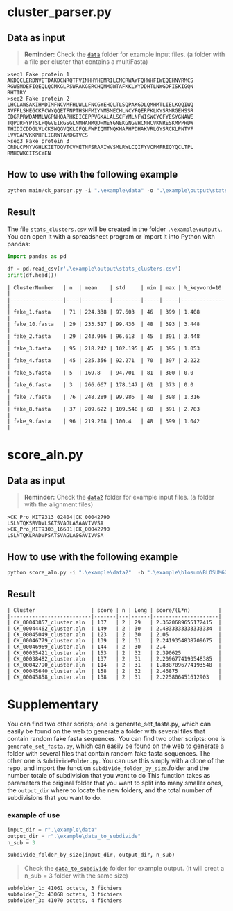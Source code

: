 
# **cluster_parser.py**

## Data as input
> **Reminder:** Check the [`data`](data) folder for example input files. (a folder with a file per cluster that contains a multiFasta)

```
>seq1 Fake protein 1
AKDQCLERDNVETDAKDCNRQTFVINHHYHEMRILCMCRWAWFQHWHFIWEQEHNVRMCS
RGWSMDEFIQEQLQCMKGLPSWRAKGERCHQMMGWTAFKKLWYDDHTLNWGDFISKIGQN
RHTIRY
>seq2 Fake protein 2
LHCLAWSAKIHMDIMFNCVMFHLWLLFNCGYEHQLTLSQPAKGDLQMHMTLIELKQQIWQ
AVFFLSHEGCKPCWYQQETFNPTHSHFMIYNMSMECHLNCYFQERPKLKYSRMRGEHSSR
CDGRPRWDAMMLWGPNHQAPHKEICEPPVGKALALSCFYMLNFWISWCYCFYESYGNAWE
TQPDRFYPTSLPQGVEIRGSGLNMHAHMQDHMEYGNEKGNGVHCNHCVKNRESKMPPHDW
THIDICDDGLVLCKSWQGVQKLCFQLFWPIQMTNQKHAPHPDHAKVRLGYSRCKLPNTVF
LVVGAPVKKPHPLIGRWTAMDGTVCS
>seq3 Fake protein 3
CRDLCPNYVGHLKIETDQVTCVMETNFSRAAIWVSMLRWLCQIFYVCPMFREQYQCLTPL
RMHQWKCITSCYEN
```

## How to use with the following example

```python
python main/ck_parser.py -i ".\example\data" -o ".\example\output\stats_clusters.csv" -k "10"
```

## Result

The file `stats_clusters.csv` will be created in the folder `.\example\output\`.  
You can open it with a spreadsheet program or import it into Python with pandas:

```python
import pandas as pd

df = pd.read_csv(r'.\example\output\stats_clusters.csv')
print(df.head())
```

```csv
| ClusterNumber   | n  | mean    | std     | min | max | %_keyword=10 |
|-----------------|----|---------|---------|-----|-----|--------------|
| fake_1.fasta    | 71 | 224.338 | 97.603  | 46  | 399 | 1.408        |
| fake_10.fasta   | 29 | 233.517 | 99.436  | 48  | 393 | 3.448        |
| fake_2.fasta    | 29 | 243.966 | 96.618  | 45  | 391 | 3.448        |
| fake_3.fasta    | 95 | 218.242 | 102.195 | 45  | 395 | 1.053        |
| fake_4.fasta    | 45 | 225.356 | 92.271  | 70  | 397 | 2.222        |
| fake_5.fasta    | 5  | 169.8   | 94.701  | 81  | 300 | 0.0          |
| fake_6.fasta    | 3  | 266.667 | 178.147 | 61  | 373 | 0.0          |
| fake_7.fasta    | 76 | 248.289 | 99.986  | 48  | 398 | 1.316        |
| fake_8.fasta    | 37 | 209.622 | 109.548 | 60  | 391 | 2.703        |
| fake_9.fasta    | 96 | 219.208 | 100.4   | 48  | 399 | 1.042        |
```


# **score_aln.py**

## Data as input
> **Reminder:** Check the [`data2`](data2) folder for example input files. (a folder with the alignment files)

```
>CK_Pro_MIT9313_02404|CK_00042790
LSLNTQKSRVDVLSATSVAGLASAAVIVVSA
>CK_Pro_MIT9303_16681|CK_00042790
LSLNTQKLRADVPSATSVAGLASGAVIVVSA
```

## How to use with the following example

```python
python score_aln.py -i ".\example\data2"  -b ".\example\blosum\BLOSUM62.txt" -o ".\example\output" -s 10
```

## Result

```csv
| Cluster                  | score | n | Long | score/(L*n)         |
|--------------------------|-------|---|------|---------------------|
| CK_00043857_cluster.aln  | 137   | 2 | 29   | 2.3620689655172415  |
| CK_00044462_cluster.aln  | 149   | 2 | 30   | 2.4833333333333334  |
| CK_00045049_cluster.aln  | 123   | 2 | 30   | 2.05                |
| CK_00046779_cluster.aln  | 139   | 2 | 31   | 2.2419354838709675  |
| CK_00046969_cluster.aln  | 144   | 2 | 30   | 2.4                 |
| CK_00035421_cluster.aln  | 153   | 2 | 32   | 2.390625            |
| CK_00038482_cluster.aln  | 137   | 2 | 31   | 2.2096774193548385  |
| CK_00042790_cluster.aln  | 114   | 2 | 31   | 1.8387096774193548  |
| CK_00045640_cluster.aln  | 158   | 2 | 32   | 2.46875             |
| CK_00045858_cluster.aln  | 138   | 2 | 31   | 2.225806451612903   |
```


# Supplementary
You can find two other scripts; one is generate_set_fasta.py, which can easily be found on the web to generate a folder with several files that contain random fake fasta sequences.
You can find two other scripts: one is `generate_set_fasta.py`, which can easily be found on the web to generate a folder with several files that contain random fake fasta sequences.
The other one is `SubdivideFolder.py`. You can use this simply with a clone of the repo, and import the function `subdivide_folder_by_size`.folder and the number totale of subdivision that you want to do This function takes as parameters the original folder that you want to split into many smaller ones, the `output_dir` where to locate the new folders, and the total number of subdivisions that you want to do.


### example of use
```python
input_dir = r".\example\data"
output_dir = r".\example\data_to_subdivide"
n_sub = 3

subdivide_folder_by_size(input_dir, output_dir, n_sub)
```

> Check the [`data_to_subdivide`](data_to_subdivide) folder for example output. (it will creat a n_sub = 3 folder with the same size)

```
subfolder_1: 41061 octets, 3 fichiers
subfolder_2: 43068 octets, 3 fichiers
subfolder_3: 41070 octets, 4 fichiers
```
